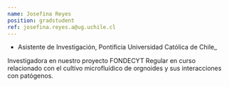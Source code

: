 ```yaml
---
name: Josefina Reyes
position: gradstudent
ref: josefina.reyes.a@ug.uchile.cl
---
```


- Asistente de Investigación, Pontificia Universidad Católica de Chile_<br>

Investigadora en nuestro proyecto FONDECYT Regular en curso relacionado con el cultivo microfluídico de orgnoides y sus interacciones con patógenos.
